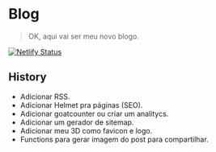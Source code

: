 # Blog
> OK, aqui vai ser meu novo blogo.

[![Netlify Status](https://api.netlify.com/api/v1/badges/96d737a5-80d2-469a-beb9-803f81c286e0/deploy-status)](https://app.netlify.com/sites/iamwallace/deploys)

## History
- Adicionar RSS.
- Adicionar Helmet pra páginas (SEO).
- Adicionar goatcounter ou criar um analitycs.
- Adicionar um gerador de sitemap.
- Adicionar meu 3D como favicon e logo.
- Functions para gerar imagem do post para compartilhar.
